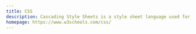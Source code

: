 ```yaml
---
title: CSS
description: Cascading Style Sheets is a style sheet language used for describing the presentation of a document written in a markup language such as HTML. CSS is a cornerstone technology of the World Wide Web, alongside HTML and JavaScript.
homepage: https://www.w3schools.com/css/
---
```

